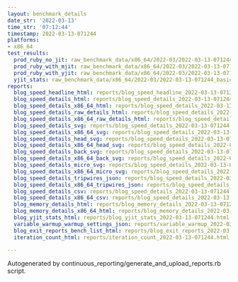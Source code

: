```yaml
---
layout: benchmark_details
date_str: '2022-03-13'
time_str: '07:12:44'
timestamp: 2022-03-13-071244
platforms:
- x86_64
test_results:
  prod_ruby_no_jit: raw_benchmark_data/x86_64/2022-03/2022-03-13-071244_basic_benchmark_prod_ruby_no_jit.json
  prod_ruby_with_mjit: raw_benchmark_data/x86_64/2022-03/2022-03-13-071244_basic_benchmark_prod_ruby_with_mjit.json
  prod_ruby_with_yjit: raw_benchmark_data/x86_64/2022-03/2022-03-13-071244_basic_benchmark_prod_ruby_with_yjit.json
  yjit_stats: raw_benchmark_data/x86_64/2022-03/2022-03-13-071244_basic_benchmark_yjit_stats.json
reports:
  blog_speed_headline_html: reports/blog_speed_headline_2022-03-13-071244.html
  blog_speed_details_html: reports/blog_speed_details_2022-03-13-071244.html
  blog_speed_details_x86_64_html: reports/blog_speed_details_2022-03-13-071244.x86_64.html
  blog_speed_details_raw_details_html: reports/blog_speed_details_2022-03-13-071244.raw_details.html
  blog_speed_details_x86_64_raw_details_html: reports/blog_speed_details_2022-03-13-071244.x86_64.raw_details.html
  blog_speed_details_svg: reports/blog_speed_details_2022-03-13-071244.svg
  blog_speed_details_x86_64_svg: reports/blog_speed_details_2022-03-13-071244.x86_64.svg
  blog_speed_details_head_svg: reports/blog_speed_details_2022-03-13-071244.head.svg
  blog_speed_details_x86_64_head_svg: reports/blog_speed_details_2022-03-13-071244.x86_64.head.svg
  blog_speed_details_back_svg: reports/blog_speed_details_2022-03-13-071244.back.svg
  blog_speed_details_x86_64_back_svg: reports/blog_speed_details_2022-03-13-071244.x86_64.back.svg
  blog_speed_details_micro_svg: reports/blog_speed_details_2022-03-13-071244.micro.svg
  blog_speed_details_x86_64_micro_svg: reports/blog_speed_details_2022-03-13-071244.x86_64.micro.svg
  blog_speed_details_tripwires_json: reports/blog_speed_details_2022-03-13-071244.tripwires.json
  blog_speed_details_x86_64_tripwires_json: reports/blog_speed_details_2022-03-13-071244.x86_64.tripwires.json
  blog_speed_details_csv: reports/blog_speed_details_2022-03-13-071244.csv
  blog_speed_details_x86_64_csv: reports/blog_speed_details_2022-03-13-071244.x86_64.csv
  blog_memory_details_html: reports/blog_memory_details_2022-03-13-071244.html
  blog_memory_details_x86_64_html: reports/blog_memory_details_2022-03-13-071244.x86_64.html
  blog_yjit_stats_html: reports/blog_yjit_stats_2022-03-13-071244.html
  variable_warmup_warmup_settings_json: reports/variable_warmup_2022-03-13-071244.warmup_settings.json
  blog_exit_reports_bench_list_html: reports/blog_exit_reports_2022-03-13-071244.bench_list.html
  iteration_count_html: reports/iteration_count_2022-03-13-071244.html

---
```

Autogenerated by continuous_reporting/generate_and_upload_reports.rb script.
